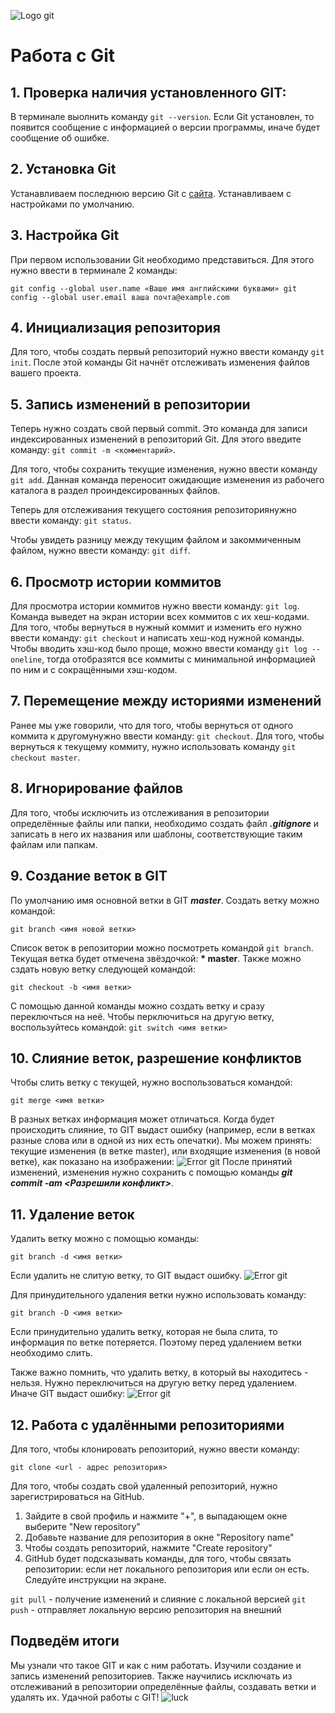 ![Logo git]( git.jpeg)
# Работа с Git

## 1. Проверка наличия установленного GIT:
В терминале выолнить команду `git --version`.
Если Git установлен, то появится сообщение с информацией о версии программы, иначе будет сообщение об ошибке. 

## 2. Установка Git
Устанавливаем последнюю версию Git с [сайта]( https://git-scm.com/downloads). Устанавливаем с настройками по умолчанию. 


## 3. Настройка Git
При первом использовании Git необходимо представиться. Для этого нужно ввести в терминале 2 команды:
```
git config --global user.name «Ваше имя английскими буквами» git
config --global user.email ваша почта@example.com
```

## 4. Инициализация репозитория
Для того, чтобы создать первый репозиторий нужно ввести команду `git init`. После этой команды Git начнёт отслеживать изменения файлов вашего проекта. 

## 5. Запись изменений в репозитории

Теперь нужно создать свой первый commit. Это команда для записи индексированных изменений в репозиторий Git. Для этого введите команду: `git commit -m <комментарий>`. 

Для того, чтобы сохранить текущие изменения, нужно ввести команду `git add`. Данная команда переносит ожидающие изменения из рабочего каталога в раздел проиндексированных файлов.

Теперь для отслеживания текущего состояния репозиториянужно ввести команду: `git status`. 

Чтобы увидеть разницу между текущим файлом и закоммиченным файлом, нужно ввести команду: `git diff`.

## 6. Просмотр истории коммитов
Для просмотра истории коммитов нужно ввести команду: `git log`. Команда выведет на экран истории всех коммитов с их хеш-кодами. Для того, чтобы вернуться в нужный коммит и изменить его нужно ввести команду: `git checkout` и написать хеш-код нужной команды. Чтобы вводить хэш-код было проще, можно ввести команду `git log --oneline`, тогда отобразятся все коммиты с минимальной информацией по ним и с сокращёнными хэш-кодом. 


## 7. Перемещение между историями изменений

Ранее мы уже говорили, что для того, чтобы вернуться от одного коммита к другомунужно ввести команду: `git checkout`. Для того, чтобы вернуться к текущему коммиту, нужно использовать команду `git checkout master`. 

## 8. Игнорирование файлов
Для того, чтобы исключить из отслеживания в репозитории определённые файлы или папки, необходимо создать файл ***.gitignore*** и записать в него их названия или шаблоны, соответствующие таким файлам или папкам. 

## 9. Создание веток в GIT
По умолчанию имя основной ветки в GIT ***master***.
Создать ветку можно командой:
```
git branch <имя новой ветки>
```
Список веток в репозитории можно посмотреть командой `git branch`. 
Текущая ветка будет отмечена звёздочкой: **\* master**.
Также можно сздать новую ветку следующей командой: 
```
git checkout -b <имя ветки>
```
С помощью данной команды можно создать ветку и сразу переключться на неё. 
Чтобы перключиться на другую ветку, воспользуйтесь командой: `git switch <имя ветки>`

## 10. Слияние веток, разрешение конфликтов
Чтобы слить ветку с текущей, нужно воспользоваться командой: 
```
git merge <имя ветки>
```
В разных ветках информация может отличаться. Когда будет происходить слияние, то GIT выдаст ошибку (например, если в ветках разные слова или в одной из них есть опечатки). 
 Мы можем принять: текущие изменения (в ветке master), или входящие изменения (в новой ветке), как показано на изображении:
![Error git](git2.jpg)
После принятий изменений, изменения нужно сохранить с помощью команды ***git commit -am <Разрешили конфликт>***.

## 11. Удаление веток
Удалить ветку можно с помощью команды: 
```
git branch -d <имя ветки>
```
Если удалить не слитую ветку, то GIT выдаст ошибку.
![Error git](giteккщкbranch.jpg)

 Для принудительного удаления ветки нужно использовать команду:
```
git branch -D <имя ветки>
```
Если принудительно удалить ветку, которая не была слита, то информация по ветке потеряется. Поэтому перед удалением ветки необходимо слить.

Также важно помнить, что удалить ветку, в который вы находитесь - нельзя. Нужно переключиться на другую ветку перед удалением. Иначе GIT выдаст ошибку: 
![Error git](errordelete.jpg)

## 12. Работа с удалёнными репозиториями
Для того, чтобы клонировать репозиторий, нужно ввести команду:
```
git clone <url - адрес репозитория>
```
Для того, чтобы создать свой удаленный репозиторий, нужно зарегистрироваться на GitHub.
1. Зайдите в свой профиль и нажмите "+", в выпадающем окне выберите "New repository"
2. Добавьте название для репозитория в окне "Repository name"
3. Чтобы создать репозиторий, нажмите "Create repository"
4. GitHub будет подсказывать команды, для того, чтобы связать репозитории: если нет локального репозитория или если он есть. Следуйте инструкции на экране. 

`git pull` - получение изменений и слияние с локальной версией
`git push` - отправляет локальную версию репозитория на внешний


## Подведём итоги
Мы узнали что такое GIT и как с ним работать. Изучили создание и запись изменений репозиториев. Также научились исключать из отслеживаний в репозитории определённые файлы, создавать ветки и удалять их. Удачной работы с GIT!
![luck](T7shEfczCRc.jpg)
